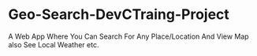 # Geo-Search-DevCTraing-Project
A Web App Where You Can Search For Any Place/Location And View Map also See Local Weather etc.
